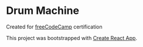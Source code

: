 # Drum Machine

Created for [freeCodeCamp](https://www.freecodecamp.org) certification

This project was bootstrapped with [Create React App](https://github.com/facebook/create-react-app).
